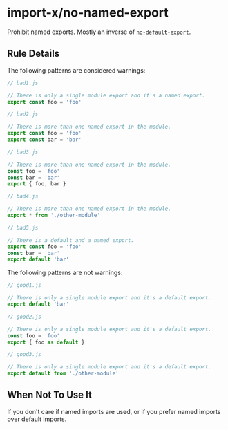 # import-x/no-named-export

<!-- end auto-generated rule header -->

Prohibit named exports. Mostly an inverse of [`no-default-export`].

## Rule Details

The following patterns are considered warnings:

```javascript
// bad1.js

// There is only a single module export and it's a named export.
export const foo = 'foo'
```

```javascript
// bad2.js

// There is more than one named export in the module.
export const foo = 'foo'
export const bar = 'bar'
```

```javascript
// bad3.js

// There is more than one named export in the module.
const foo = 'foo'
const bar = 'bar'
export { foo, bar }
```

```javascript
// bad4.js

// There is more than one named export in the module.
export * from './other-module'
```

```javascript
// bad5.js

// There is a default and a named export.
export const foo = 'foo'
const bar = 'bar'
export default 'bar'
```

The following patterns are not warnings:

```javascript
// good1.js

// There is only a single module export and it's a default export.
export default 'bar'
```

```javascript
// good2.js

// There is only a single module export and it's a default export.
const foo = 'foo'
export { foo as default }
```

```javascript
// good3.js

// There is only a single module export and it's a default export.
export default from './other-module'
```

## When Not To Use It

If you don't care if named imports are used, or if you prefer named imports over default imports.

[`no-default-export`]: ./no-default-export.md
